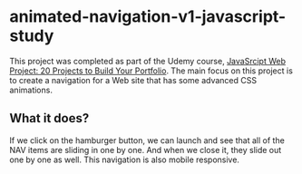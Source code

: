 # animated-navigation-v1-javascript-study

This project was completed as part of the Udemy course, [JavaSrcipt Web Project: 20 Projects to Build Your Portfolio](https://www.udemy.com/course/javascript-web-projects-to-build-your-portfolio-resume/). 
The main focus on this project is to create a navigation for a Web site that has some advanced CSS animations.

## What it does?

If we click on the hamburger button, we can launch and see that all of the NAV items are sliding in one by one. And when we close it, they slide out one by one as well.
This navigation is also mobile responsive. 
